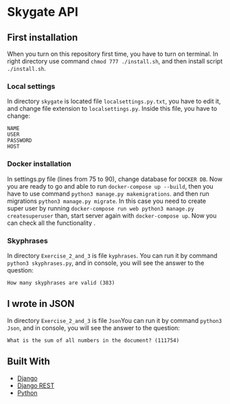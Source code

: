 # Skygate API
 


## First installation

When you turn on this repository first time, you have to turn on terminal.
In right directory use command ```chmod 777 ./install.sh```, and then install script
``` ./install.sh ```.

### Local settings

In directory ```skygate``` is located file ```localsettings.py.txt```, you have to edit it, and change file extension 
to ```localsettings.py```. Inside this file, you have to change: 
```
NAME
USER
PASSWORD
HOST
```
### Docker  installation

In settings.py file (lines from 75 to 90), change database for ```DOCKER DB```.
Now you are ready to go and able to run ```docker-compose up --build```,
then you have to use command ``` python3 manage.py makemigrations ```. and then run migrations
``` python3 manage.py migrate ```.
In this case you need to create super user by running ```docker-compose run web python3 manage.py createsuperuser```
than, start server again with ```docker-compose up```.
Now you can check all the functionality .


### Skyphrases

In directory ```Exercise_2_and_3``` is file ```kyphrases```. You can run it by command ```python3 skyphrases.py```, and in console, you will see the answer to the question:

```
How many skyphrases are valid (383)
```

## I wrote in JSON

In directory ```Exercise_2_and_3``` is file ```Json```You can run it by command ```python3 Json```, and in console, you will see the answer to the question:

```
What is the sum of all numbers in the document? (111754)
```

## Built With

* [Django](https://www.djangoproject.com/)
* [Django REST](https://www.django-rest-framework.org/)
* [Python](https://www.python.org/)



